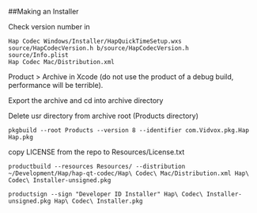 
##Making an Installer

Check version number in

    Hap Codec Windows/Installer/HapQuickTimeSetup.wxs
    source/HapCodecVersion.h b/source/HapCodecVersion.h
    source/Info.plist
    Hap Codec Mac/Distribution.xml

Product > Archive in Xcode (do not use the product of a debug build, performance will be terrible).

Export the archive and cd into archive directory

Delete usr directory from archive root (Products directory)

    pkgbuild --root Products --version 8 --identifier com.Vidvox.pkg.Hap Hap.pkg

copy LICENSE from the repo to Resources/License.txt

    productbuild --resources Resources/ --distribution ~/Development/Hap/hap-qt-codec/Hap\ Codec\ Mac/Distribution.xml Hap\ Codec\ Installer-unsigned.pkg

    productsign --sign "Developer ID Installer" Hap\ Codec\ Installer-unsigned.pkg Hap\ Codec\ Installer.pkg
